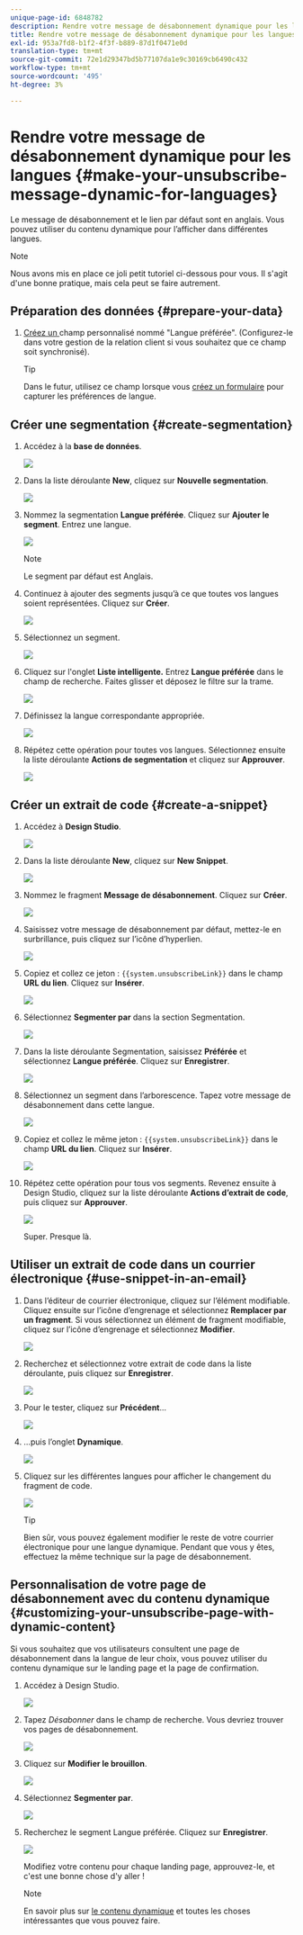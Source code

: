 ```yaml
---
unique-page-id: 6848782
description: Rendre votre message de désabonnement dynamique pour les langues - Marketo Docs - Documentation du produit
title: Rendre votre message de désabonnement dynamique pour les langues
exl-id: 953a7fd8-b1f2-4f3f-b889-87d1f0471e0d
translation-type: tm+mt
source-git-commit: 72e1d29347bd5b77107da1e9c30169cb6490c432
workflow-type: tm+mt
source-wordcount: '495'
ht-degree: 3%

---
```


# Rendre votre message de désabonnement dynamique pour les langues {#make-your-unsubscribe-message-dynamic-for-languages}

Le message de désabonnement et le lien par défaut sont en anglais. Vous pouvez utiliser du contenu dynamique pour l’afficher dans différentes langues.

>[!NOTE]
>
>Nous avons mis en place ce joli petit tutoriel ci-dessous pour vous. Il s&#39;agit d&#39;une bonne pratique, mais cela peut se faire autrement.

## Préparation des données {#prepare-your-data}

1. [Créez un ](/help/marketo/product-docs/administration/field-management/create-a-custom-field-in-marketo.md) champ personnalisé nommé &quot;Langue préférée&quot;. (Configurez-le dans votre gestion de la relation client si vous souhaitez que ce champ soit synchronisé).

   >[!TIP]
   >
   >Dans le futur, utilisez ce champ lorsque vous [créez un formulaire](/help/marketo/product-docs/demand-generation/forms/creating-a-form/create-a-form.md) pour capturer les préférences de langue.

## Créer une segmentation {#create-segmentation}

1. Accédez à la **base de données**.

   ![](assets/db.png)

1. Dans la liste déroulante **New**, cliquez sur **Nouvelle segmentation**.

   ![](assets/two.png)

1. Nommez la segmentation **Langue préférée**. Cliquez sur **Ajouter le segment**. Entrez une langue.

   ![](assets/image2015-3-9-8-3a33-3a44.png)

   >[!NOTE]
   >
   >Le segment par défaut est Anglais.

1. Continuez à ajouter des segments jusqu’à ce que toutes vos langues soient représentées. Cliquez sur **Créer**.

   ![](assets/image2015-3-9-8-3a38-3a5.png)

1. Sélectionnez un segment.

   ![](assets/image2015-3-9-8-3a38-3a17.png)

1. Cliquez sur l&#39;onglet **Liste intelligente.** Entrez **Langue préférée** dans le champ de recherche. Faites glisser et déposez le filtre sur la trame.

   ![](assets/six.png)

1. Définissez la langue correspondante appropriée.

   ![](assets/seven.png)

1. Répétez cette opération pour toutes vos langues. Sélectionnez ensuite la liste déroulante **Actions de segmentation** et cliquez sur **Approuver**.

   ![](assets/image2015-3-9-8-3a39-3a36.png)

## Créer un extrait de code {#create-a-snippet}

1. Accédez à **Design Studio**.

   ![](assets/ds.png)

1. Dans la liste déroulante **New**, cliquez sur **New Snippet**.

   ![](assets/ten.png)

1. Nommez le fragment **Message de désabonnement**. Cliquez sur **Créer**.

   ![](assets/image2015-3-9-8-3a40-3a54.png)

1. Saisissez votre message de désabonnement par défaut, mettez-le en surbrillance, puis cliquez sur l’icône d’hyperlien.

   ![](assets/image2015-3-9-8-3a41-3a47.png)

1. Copiez et collez ce jeton : `{{system.unsubscribeLink}}` dans le champ **URL du lien**. Cliquez sur **Insérer**.

   ![](assets/image2015-3-9-8-3a43-3a17.png)

1. Sélectionnez **Segmenter par** dans la section Segmentation.

   ![](assets/image2015-3-9-8-3a44-3a16.png)

1. Dans la liste déroulante Segmentation, saisissez **Préférée** et sélectionnez **Langue préférée**. Cliquez sur **Enregistrer**.

   ![](assets/image2015-3-9-8-3a44-3a32.png)

1. Sélectionnez un segment dans l’arborescence. Tapez votre message de désabonnement dans cette langue.

   ![](assets/image2015-3-9-8-3a45-3a43.png)

1. Copiez et collez le même jeton : `{{system.unsubscribeLink}}` dans le champ **URL du lien**. Cliquez sur **Insérer**.

   ![](assets/image2015-3-9-8-3a47-3a4.png)

1. Répétez cette opération pour tous vos segments. Revenez ensuite à Design Studio, cliquez sur la liste déroulante **Actions d’extrait de code**, puis cliquez sur **Approuver**.

   ![](assets/image2015-3-9-8-3a47-3a34.png)

   Super. Presque là.

## Utiliser un extrait de code dans un courrier électronique {#use-snippet-in-an-email}

1. Dans l’éditeur de courrier électronique, cliquez sur l’élément modifiable. Cliquez ensuite sur l’icône d’engrenage et sélectionnez **Remplacer par un fragment**. Si vous sélectionnez un élément de fragment modifiable, cliquez sur l’icône d’engrenage et sélectionnez **Modifier**.

   ![](assets/4.1.png)

1. Recherchez et sélectionnez votre extrait de code dans la liste déroulante, puis cliquez sur **Enregistrer**.

   ![](assets/image2015-3-9-8-3a50-3a16.png)

1. Pour le tester, cliquez sur **Précédent**...

   ![](assets/4.3.png)

1. ...puis l’onglet **Dynamique**.

   ![](assets/4.4.png)

1. Cliquez sur les différentes langues pour afficher le changement du fragment de code.

   ![](assets/4.5.png)

   >[!TIP]
   >
   >Bien sûr, vous pouvez également modifier le reste de votre courrier électronique pour une langue dynamique. Pendant que vous y êtes, effectuez la même technique sur la page de désabonnement.

## Personnalisation de votre page de désabonnement avec du contenu dynamique {#customizing-your-unsubscribe-page-with-dynamic-content}

Si vous souhaitez que vos utilisateurs consultent une page de désabonnement dans la langue de leur choix, vous pouvez utiliser du contenu dynamique sur le landing page et la page de confirmation.

1. Accédez à Design Studio.

   ![](assets/ds.png)

1. Tapez _Désabonner_ dans le champ de recherche. Vous devriez trouver vos pages de désabonnement.

   ![](assets/image2015-3-9-8-3a51-3a53.png)

1. Cliquez sur **Modifier le brouillon**.

   ![](assets/image2015-3-9-8-3a52-3a23.png)

1. Sélectionnez **Segmenter par**.

   ![](assets/image2015-3-9-8-3a52-3a57.png)

1. Recherchez le segment Langue préférée. Cliquez sur **Enregistrer**.

   ![](assets/image2015-3-9-8-3a53-3a54.png)

   Modifiez votre contenu pour chaque landing page, approuvez-le, et c&#39;est une bonne chose d&#39;y aller !

   >[!NOTE]
   >
   >En savoir plus sur [le contenu dynamique](/help/marketo/product-docs/personalization/segmentation-and-snippets/segmentation/understanding-dynamic-content.md) et toutes les choses intéressantes que vous pouvez faire.

